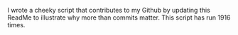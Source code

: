 I wrote a cheeky script that contributes to my Github by updating this ReadMe to illustrate why more than commits matter. This script has run 1916 times.